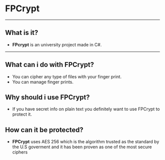 # FPCrypt
---
## What is it?
- **FPcrypt** is an university project made in C#.
---
## What can i do with **FPCrypt**?
- You can cipher any type of files with your finger print.
- You can manage finger prints.
## Why should i use **FPCrypt**?
- If you have secret info on plain text you definitely want to use FPCrypt to protect it.
## How can it be protected?
- **FPCrypt** uses AES 256 which is the algorithm trusted as the standard by the U.S goverment and it has been proven as one of the most secure ciphers
